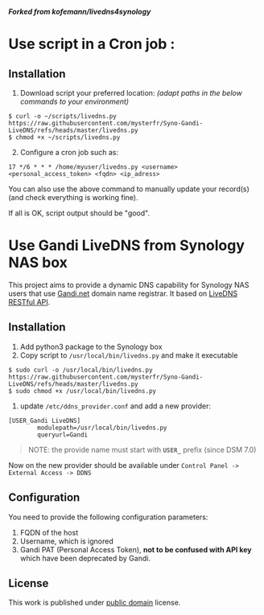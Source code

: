 ***Forked from kofemann/livedns4synology***


# Use script in a Cron job : 

## Installation

1. Download script your preferred location:
*(adapt paths in the below commands to your environment)*
```
$ curl -o ~/scripts/livedns.py https://raw.githubusercontent.com/mysterfr/Syno-Gandi-LiveDNS/refs/heads/master/livedns.py
$ chmod +x ~/scripts/livedns.py
```

2. Configure a cron job such as:
```
17 */6 * * * /home/myuser/livedns.py <username> <personal_access_token> <fqdn> <ip_adress>
```

You can also use the above command to manually update your record(s) (and check everything is working fine).

If all is OK, script output should be "good".


# Use Gandi LiveDNS from Synology NAS box

This project aims to provide a dynamic DNS capability for Synology NAS users that
use [Gandi.net](https://www.gandi.net/en) domain name registrar. It based on [LiveDNS RESTful API][1].

## Installation

1. Add python3 package to the Synology box
1. Copy script to `/usr/local/bin/livedns.py` and make it executable
```
$ sudo curl -o /usr/local/bin/livedns.py https://raw.githubusercontent.com/mysterfr/Syno-Gandi-LiveDNS/refs/heads/master/livedns.py
$ sudo chmod +x /usr/local/bin/livedns.py
```

1. update `/etc/ddns_provider.conf` and add a new provider:

```
[USER_Gandi LiveDNS]
        modulepath=/usr/local/bin/livedns.py
        queryurl=Gandi
```
> NOTE: the provide name must start with **`USER_`** prefix (since DSM 7.0)

Now on the new provider should be available under `Control Panel -> External Access -> DDNS`

## Configuration

You need to provide the following configuration parameters:

1. FQDN of the host
1. Username, which is ignored
1. Gandi PAT (Personal Access Token), **not to be confused with API key** which have been deprecated by Gandi.

## License

This work is published under [public domain](https://creativecommons.org/licenses/publicdomain/) license.

[1]: https://api.gandi.net/docs/livedns/
